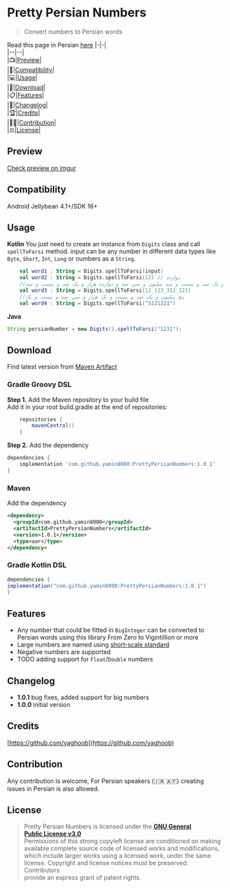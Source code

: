 
# Pretty Persian Numbers  
  
> Convert numbers to Persian words  

  Read this page in Persian [here](https://github.com/yamin8000/PrettyPersianNumbers/wiki/Readme-Persian)
|-|-|  
|--|--|  
|📺|[Preview](#Preview)|  
|📱|[Compatibility](#Compatibility)|  
|💻|[Usage](#Usage)|  
|📩|[Download](#Download)|  
|📋|[Features](#Features)|  
|🧾|[Changelog](#Changelog)|  
|🏆|[Credits](#Credits)|  
|👨‍💻|[Contribution](#Contribution)|  
|⚖️|[License](#License)|  
  
  
## Preview  
[Check preview on imgur](https://imgur.com/unZlSke)
## Compatibility  
  Android Jellybean 4.1+/SDK 16+  
## Usage  
**Kotlin**
You just need to create an instance from `Digits` class and call `spellToFarsi` method. input can be any number in different data types like `Byte`, `Short`, `Int`, `Long` or numbers as a `String`.
```kotlin
    val word1 : String = Digits.spellToFarsi(input)
    val word2 : String = Digits.spellToFarsi(12) // دوازده
    //دوازده میلیارد و یک صد و بیست و سه میلیون و سی صد و دوازده هزار و یک صد و بیست و سه
    val word3 : String = Digits.spellToFarsi(12_123_312_123)
    //پنج میلیون و یک صد و بیست و یک هزار و سی صد و بیست و یک
    val word4 : String = Digits.spellToFarsi("5121321")
```
**Java**
```java
String persianNumber = new Digits().spellToFarsi("1231");
```
## Download  
Find latest version from [Maven Artifact](https://search.maven.org/artifact/com.github.yamin8000/PrettyPersianNumbers)
### Gradle Groovy DSL 
**Step 1.** Add the Maven repository to your build file  
Add it in your root build.gradle at the end of repositories:  
```groovy
    repositories {  
        mavenCentral()  
    }
```
**Step 2.** Add the dependency  
```groovy  
dependencies {  
    implementation 'com.github.yamin8000:PrettyPersianNumbers:1.0.1'  
}  
```  
### Maven  
 Add the dependency  
```xml
<dependency>
  <groupId>com.github.yamin8000</groupId>
  <artifactId>PrettyPersianNumbers</artifactId>
  <version>1.0.1</version>
  <type>aar</type>
</dependency>  
```  
### Gradle Kotlin DSL
```groovy  
dependencies {  
implementation("com.github.yamin8000:PrettyPersianNumbers:1.0.1")
}  
``` 
## Features  
 - Any number that could be fitted in `BigInteger` can be converted to Persian words using this library From Zero to Vigintillion or more
 - Large numbers are named using [short-scale standard](https://en.wikipedia.org/wiki/Long_and_short_scales)
 - Negative numbers are supported
 - TODO adding support for `Float`/`Double` numbers

## Changelog  

 - **1.0.1** bug fixes, added support for big numbers
 - **1.0.0** initial version

## Credits  
  [https://github.com/yaghoob](https://github.com/yaghoob)
## Contribution  
Any contribution is welcome, For Persian speakers (:iran: :afghanistan:) creating issues in Persian is also allowed.  
## License  
> Pretty Persian Numbers is licensed under the **[GNU General  
> Public License v3.0](./LICENSE)**  
> Permissions of this strong copyleft license are conditioned on making  
> available complete source code of licensed works and modifications,  
> which include larger works using a licensed work, under the same  
> license. Copyright and license notices must be preserved. Contributors  
> provide an express grant of patent rights.
